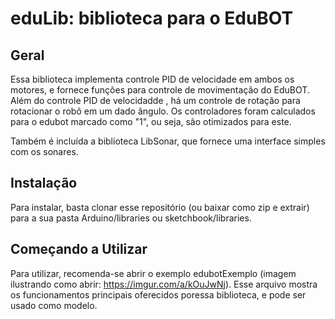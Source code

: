 # eduLib: biblioteca para o EduBOT

## Geral

Essa biblioteca implementa controle PID de velocidade em ambos os motores, e fornece
funções para controle de movimentação do EduBOT. Além do controle
PID de velocidadde , há um controle de rotação para rotacionar o robô em um dado
ângulo. Os controladores foram calculados para o edubot marcado como "1", ou seja,
são otimizados para este.

Também é incluída a biblioteca LibSonar, que fornece uma interface simples com os sonares.


## Instalação

Para instalar, basta clonar esse repositório (ou baixar como zip e extrair) para 
a sua pasta Arduino/libraries ou sketchbook/libraries.

## Começando a Utilizar

Para utilizar, recomenda-se abrir o exemplo edubotExemplo (imagem ilustrando como abrir: https://imgur.com/a/kOuJwNj). Esse arquivo mostra os funcionamentos principais oferecidos poressa biblioteca, e pode ser usado como modelo.

